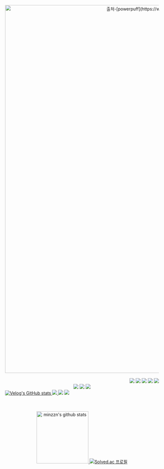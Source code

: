<div align="center"> 
    <img src="https://www.animationrecalibration.com/wp-content/uploads/2017/04/Buttercup_Flying.gif" width="1200" alt="출처-[powerpuff](https://www.animationrecalibration.com/tag/the-powerpuff-girls/)">
</div>

<div align="right">
    <br/>
    <img src="https://img.shields.io/badge/HTML-E34F26?style=for-the-badge&logo=HTML5&logoColor=white">
    <img src="https://img.shields.io/badge/CSS-1572B6?style=for-the-badge&logo=CSS3&logoColor=white">
    <img src="https://img.shields.io/badge/JAVASCRIPT-F7DF1E?style=for-the-badge&logo=javascript&logoColor=black">
    <img src="https://img.shields.io/badge/TYPESCRIPT-3178C6?style=for-the-badge&logo=typescript&logoColor=white">
    <img src="https://img.shields.io/badge/REACT-61DAFB?style=for-the-badge&logo=react&logoColor=black">
    <br/>
</div>

<div align="center">
    <img src="https://img.shields.io/badge/REACT NATIVE-61DAFB?style=for-the-badge&logo=react&logoColor=black">
    <img src="https://img.shields.io/badge/STYLED COMPONENTS-DB7093?style=for-the-badge&logo=styledcomponents&logoColor=white">
    <img src="https://img.shields.io/badge/figma-F24E1E?style=for-the-badge&logo=figma&logoColor=white">
</div>

<div align="left">
    <a href="https://velog.io/@minzzn">
        <img src="https://velog-readme-stats.vercel.app/api/badge?name=minzzn" alt="Velog's GitHub stats">
    </a>
    <a target="_blank" href="https://stingy-teacher-93e.notion.site/minzzn-Notion-7b4950d367964212919e5d7fc0802209?pvs=4">
        <img src="https://img.shields.io/badge/Notion-FFFFFF?style=for-the-badge&logo=Notion&logoColor=black&link=https://stingy-teacher-93e.notion.site/minzzn-Notion-7b4950d367964212919e5d7fc0802209?pvs=4"/>
    </a>
    <img src="https://img.shields.io/badge/GitHub-181717?style=for-the-badge&logo=GitHub&logoColor=white">
    <img src="https://img.shields.io/badge/visual studio code-007ACC?style=for-the-badge&logo=visualstudiocode&logoColor=white">
</div>
    
<br/>
<br/>
<br/>

<div align="center">
  <a href="https://github.com/minzzn">
      <img style="height:170px" src="https://github-readme-stats.vercel.app/api?username=minzzn&show_icons=true&include_all_commits=true&theme=holi" alt="minzzn's github stats" />
  </a>
  <a href="https://solved.ac/joke_bear">
      <img src="http://mazassumnida.wtf/api/generate_badge?boj=joke_bear" alt="Solved.ac 프로필" />
  </a>
</div>

